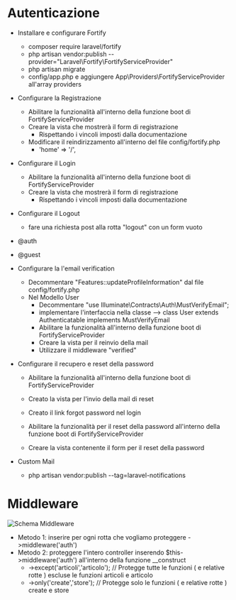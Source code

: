 # Autenticazione

- Installare e configurare Fortify
    - composer require laravel/fortify
    - php artisan vendor:publish --provider="Laravel\Fortify\FortifyServiceProvider"
    - php artisan migrate
    - config/app.php e aggiungere App\Providers\FortifyServiceProvider all'array providers

- Configurare la Registrazione
    - Abilitare la funzionalità all'interno della funzione boot di FortifyServiceProvider
    - Creare la vista che mostrerà il form di registrazione
        - Rispettando i vincoli imposti dalla documentazione
    - Modificare il reindirizzamento all'interno del file config/fortify.php
        - 'home' => '/',

- Configurare il Login
    - Abilitare la funzionalità all'interno della funzione boot di FortifyServiceProvider
    - Creare la vista che mostrerà il form di registrazione
        - Rispettando i vincoli imposti dalla documentazione

- Configurare il Logout
    - fare una richiesta post alla rotta "logout" con un form vuoto

- @auth
- @guest

- Configurare la l'email verification
    - Decommentare "Features::updateProfileInformation" dal file config/fortify.php
    - Nel Modello User
        - Decommentare "use Illuminate\Contracts\Auth\MustVerifyEmail";
        - implementare l'interfaccia nella classe --> class User extends Authenticatable implements MustVerifyEmail
        - Abilitare la funzionalità all'interno della funzione boot di FortifyServiceProvider
        - Creare la vista per il reinvio della mail
        - Utilizzare il middleware "verified"

- Configurare il recupero e reset della password
    - Abilitare la funzionalità all'interno della funzione boot di FortifyServiceProvider
    - Creato la vista per l'invio della mail di reset
    - Creato il link forgot password nel login

    - Abilitare la funzionalità per il reset della password all'interno della funzione boot di FortifyServiceProvider
    - Creare la vista contenente il form per il reset della password

- Custom Mail
    - php artisan vendor:publish --tag=laravel-notifications

# Middleware
![Schema Middleware](https://media.licdn.com/dms/image/D4D12AQFn7otPE6EN9w/article-cover_image-shrink_720_1280/0/1694805295391?e=2147483647&v=beta&t=bc8QPTnqT1gVStEWGsJ_Nh_7CTJcdRqX6lRNBcKoHwA)
- Metodo 1: inserire per ogni rotta che vogliamo proteggere ->middleware('auth')
- Metodo 2: proteggere l'intero controller inserendo $this->middleware('auth') all'interno della funzione __construct
    - ->except('articoli','articolo'); // Protegge tutte le funzioni ( e relative rotte ) escluse le funzioni articoli e articolo
    - ->only('create','store'); // Protegge solo le funzioni ( e relative rotte ) create e store